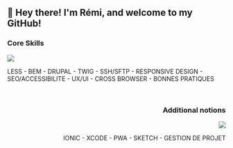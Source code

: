 ## 👋 Hey there! I'm Rémi, and welcome to my GitHub!

<h3 align="left">Core Skills</h3>
<p align="left">
  <img src="https://skillicons.dev/icons?i=wordpress,html,css,sass,javascript,jquery,typescript,webpack,babel,vue,nuxtjs,nodejs,vscode,git,github,gitlab&perline=8" />
</p>
<p align="left">LESS - BEM - DRUPAL - TWIG - SSH/SFTP - RESPONSIVE DESIGN - SEO/ACCESSIBILITE - UX/UI - CROSS BROWSER - BONNES PRATIQUES</p>
<br/>
<h3 align="right">Additional notions</h3>
<p align="right">
  <img src="https://skillicons.dev/icons?i=gulp,bootstrap,vercel,pug,svg,mysql,vim,bash,pr,ps,ai,angular,firebase,powershell,postman,react,emotion,alpinejs,aws,docker,elasticsearch,electron,netlify,unity,figma,stackoverflow,codepen,devto,discord,instagram&perline=10" />
</p>
<p align="right">IONIC - XCODE - PWA - SKETCH - GESTION DE PROJET</p>